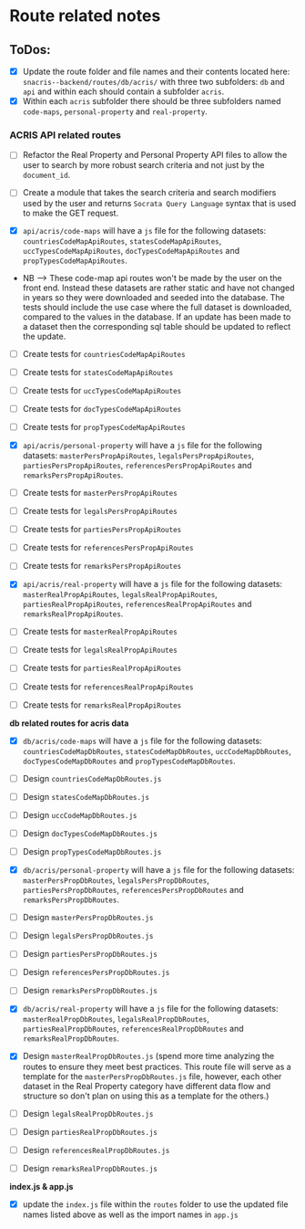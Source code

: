 # Route related notes

## ToDos:

- [x] Update the route folder and file names and their contents located here: `snacris--backend/routes/db/acris/` with three two subfolders: `db` and `api` and within each should contain a subfolder `acris`.  
- [x] Within each `acris` subfolder there should be three subfolders named `code-maps`, `personal-property` and `real-property`.  

### ACRIS API related routes

- [ ] Refactor the Real Property and Personal Property API files to allow the user to search by more robust search criteria and not just by the `document_id`.
- [ ] Create a module that takes the search criteria and search modifiers used by the user and returns `Socrata Query Language` syntax that is used to make the GET request.

- [x] `api/acris/code-maps` will have a `js` file for the following datasets: `countriesCodeMapApiRoutes`, `statesCodeMapApiRoutes`, `uccTypesCodeMapApiRoutes`, `docTypesCodeMapApiRoutes` and `propTypesCodeMapApiRoutes`.  
- NB --> These code-map api routes won't be made by the user on the front end.  Instead these datasets are rather static and have not changed in years so they were downloaded and seeded into the database. The tests should include the use case where the full dataset is downloaded, compared to the values in the database.  If an update has been made to a dataset then the corresponding sql table should be updated to reflect the update.
- [ ] Create tests for `countriesCodeMapApiRoutes`
- [ ] Create tests for `statesCodeMapApiRoutes`
- [ ] Create tests for `uccTypesCodeMapApiRoutes`
- [ ] Create tests for `docTypesCodeMapApiRoutes`
- [ ] Create tests for `propTypesCodeMapApiRoutes`
  
- [x] `api/acris/personal-property` will have a `js` file for the following datasets: `masterPersPropApiRoutes`, `legalsPersPropApiRoutes`, `partiesPersPropApiRoutes`, `referencesPersPropApiRoutes` and `remarksPersPropApiRoutes`.
- [ ] Create tests for `masterPersPropApiRoutes`
- [ ] Create tests for `legalsPersPropApiRoutes`
- [ ] Create tests for `partiesPersPropApiRoutes`
- [ ] Create tests for `referencesPersPropApiRoutes`
- [ ] Create tests for `remarksPersPropApiRoutes`

- [x] `api/acris/real-property` will have a `js` file for the following datasets: `masterRealPropApiRoutes`, `legalsRealPropApiRoutes`, `partiesRealPropApiRoutes`, `referencesRealPropApiRoutes` and `remarksRealPropApiRoutes`.  
- [ ] Create tests for `masterRealPropApiRoutes`
- [ ] Create tests for `legalsRealPropApiRoutes`
- [ ] Create tests for `partiesRealPropApiRoutes`
- [ ] Create tests for `referencesRealPropApiRoutes`
- [ ] Create tests for `remarksRealPropApiRoutes`

**db related routes for acris data**

- [x] `db/acris/code-maps` will have a `js` file for the following datasets: `countriesCodeMapDbRoutes`, `statesCodeMapDbRoutes`, `uccCodeMapDbRoutes`, `docTypesCodeMapDbRoutes` and `propTypesCodeMapDbRoutes`.  
- [ ] Design `countriesCodeMapDbRoutes.js`
- [ ] Design `statesCodeMapDbRoutes.js`
- [ ] Design `uccCodeMapDbRoutes.js`
- [ ] Design `docTypesCodeMapDbRoutes.js`
- [ ] Design `propTypesCodeMapDbRoutes.js`

- [x] `db/acris/personal-property` will have a `js` file for the following datasets: `masterPersPropDbRoutes`, `legalsPersPropDbRoutes`, `partiesPersPropDbRoutes`, `referencesPersPropDbRoutes` and `remarksPersPropDbRoutes`.  
- [ ] Design `masterPersPropDbRoutes.js`
- [ ] Design `legalsPersPropDbRoutes.js`
- [ ] Design `partiesPersPropDbRoutes.js`
- [ ] Design `referencesPersPropDbRoutes.js`
- [ ] Design `remarksPersPropDbRoutes.js`

- [x] `db/acris/real-property` will have a `js` file for the following datasets: `masterRealPropDbRoutes`, `legalsRealPropDbRoutes`, `partiesRealPropDbRoutes`, `referencesRealPropDbRoutes` and `remarksRealPropDbRoutes`.  
- [x] Design `masterRealPropDbRoutes.js` (spend more time analyzing the routes to ensure they meet best practices.  This route file will serve as a template for the `masterPersPropDbRoutes.js` file, however, each other dataset in the Real Property category have different data flow and structure so don't plan on using this as a template for the others.)
- [ ] Design `legalsRealPropDbRoutes.js`
- [ ] Design `partiesRealPropDbRoutes.js`
- [ ] Design `referencesRealPropDbRoutes.js`
- [ ] Design `remarksRealPropDbRoutes.js`

**index.js & app.js**

- [x]  update the `index.js` file within the `routes` folder to use the updated file names listed above as well as the import names in `app.js`